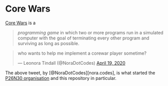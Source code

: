 # Core Wars
[Core Wars][corewars] is a

> _programming game_ in which two or more programs run in a simulated computer with the goal of terminating every other program and surviving as long as possible.

<blockquote class="twitter-tweet"><p lang="en" dir="ltr">who wants to help me implement a corewar player sometime?</p>&mdash; Leonora Tindall (@NoraDotCodes) <a href="https://twitter.com/NoraDotCodes/status/1251910628786212865?ref_src=twsrc%5Etfw">April 19, 2020</a></blockquote> <script async src="https://platform.twitter.com/widgets.js" charset="utf-8"></script> 

The above tweet, by [@NoraDotCodes][nora.codes], is what started the [P26N30 organisation][p26n30] and this repository in particular. 

[corewars]: https://corewars.org
[nora.code]: https://twitter.com/NoraDotCodes
[p26n30]: https://github.com/p26n30
